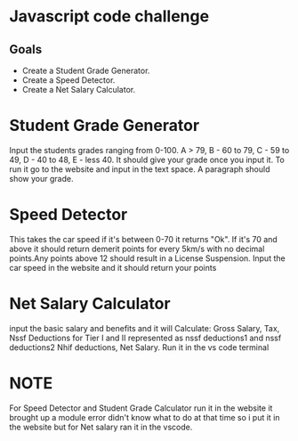 # Javascript code challenge

## Goals
- Create a Student Grade Generator.
- Create a Speed Detector.
- Create a Net Salary Calculator.

# Student Grade Generator
Input the students grades ranging from 0-100.
  A > 79, B - 60 to 79, C -  59 to 49, D - 40 to 48, E - less 40.
  It should give your grade once you input it.
  To run it go to the website and input in the text space.
  A paragraph should show your grade.

# Speed Detector
  This takes the car speed if it's between 0-70 it returns "Ok".
  If it's 70 and above it should return demerit points for every 5km/s with no decimal points.Any points above 12 should result in a License Suspension.
  Input the car speed in the website and it should return your points

# Net Salary Calculator
input the basic salary and benefits and it will Calculate:
Gross Salary,
Tax,
Nssf Deductions for Tier I and II represented as nssf deductions1 and nssf deductions2
Nhif deductions,
Net Salary.
Run it in the vs code terminal 


# NOTE 
For Speed Detector and Student Grade Calculator run it in the website it brought up a module error didn't know what to do at that time so i put it in the website but for Net salary ran it in the vscode.